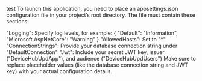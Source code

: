 test
To launch this application, you need to place an appsettings.json configuration file in your project’s root directory. The file must contain these sections:

"Logging": Specify log levels, for example: { "Default": "Information", "Microsoft.AspNetCore": "Warning" } "AllowedHosts": Set to "*" "ConnectionStrings": Provide your database connection string under "DefaultConnection" "Jwt": Include your secret JWT key, issuer ("DeviceHubUpdApp"), and audience ("DeviceHubUpdUsers") Make sure to replace placeholder values (like the database connection string and JWT key) with your actual configuration details.
